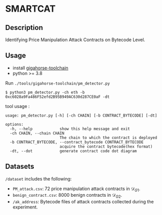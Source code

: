 # SMARTCAT

## Description
Identifying Price Manipulation Attack Contracts on Bytecode Level.

## Usage

- install [gigahorse-toolchain](./tools/gigahorse-toolchain/README.md)
- python >= 3.8



Run `./tools/gigahorse-toolchain/pm_detector.py`
```shell
$ python3 pm_detector.py -ch eth -b 0xc6028a9Fa486F52efd2B95B949AC630d287CE0aF -dt
```

tool usage :

```shell
usage: pm_detector.py [-h] [-ch CHAIN] [-b CONTRACT_BYTECODE] [-dt]

options:
  -h, --help            show this help message and exit
  -ch CHAIN, --chain CHAIN
                        The chain to which the contract is deployed
  -b CONTRACT_BYTECODE, --contract_bytecode CONTRACT_BYTECODE
                        acquire the contract bytecode(hex format)
  -dt, --dot            generate contract code dot diagram
```

## Datasets
`/dataset` includes the following:

- `PM_attack.csv`: 72 price manipulation attack contracts in $\mathcal{D}_{G1}$.
- `benign_contract.csv`: 8000 benign contracts in  $\mathcal{D}_{G2}$.
- `/ak_address`: Bytecode files of attack contracts collected during the experiment.